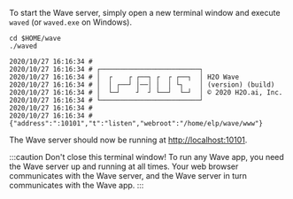 To start the Wave server, simply open a new terminal window and execute `waved` (or `waved.exe` on Windows).

```shell
cd $HOME/wave
./waved
```

```
2020/10/27 16:16:34 # 
2020/10/27 16:16:34 # ┌─────────────────────────┐
2020/10/27 16:16:34 # │  ┌    ┌ ┌──┐ ┌  ┌ ┌──┐  │ H2O Wave
2020/10/27 16:16:34 # │  │ ┌──┘ │──│ │  │ └┐    │ (version) (build)
2020/10/27 16:16:34 # │  └─┘    ┘  ┘ └──┘  └─┘  │ © 2020 H2O.ai, Inc.
2020/10/27 16:16:34 # └─────────────────────────┘
2020/10/27 16:16:34 # 
2020/10/27 16:16:34 # {"address":":10101","t":"listen","webroot":"/home/elp/wave/www"}
```

The Wave server should now be running at [http://localhost:10101](http://localhost:10101).

:::caution Don't close this terminal window!
To run any Wave app, you need the Wave server up and running at all times. Your web browser communicates with the Wave server, and the Wave server in turn communicates with the Wave app.
:::
